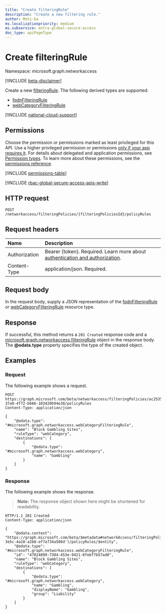 ```yaml
---
title: "Create filteringRule"
description: "Create a new filtering rule."
author: Moti-ba
ms.localizationpriority: medium
ms.subservice: entra-global-secure-access
doc_type: apiPageType
---
```


# Create filteringRule
Namespace: microsoft.graph.networkaccess

[!INCLUDE [beta-disclaimer](../../includes/beta-disclaimer.md)]

Create a new [filteringRule](../resources/networkaccess-filteringrule.md). The following derived types are supported:

- [fqdnFilteringRule](../resources/networkaccess-fqdnfilteringrule.md)
- [webCategoryFilteringRule](../resources/networkaccess-webcategoryfilteringrule.md)

[!INCLUDE [national-cloud-support](../../includes/global-only.md)]

## Permissions
Choose the permission or permissions marked as least privileged for this API. Use a higher privileged permission or permissions [only if your app requires it](/graph/permissions-overview#best-practices-for-using-microsoft-graph-permissions). For details about delegated and application permissions, see [Permission types](/graph/permissions-overview#permission-types). To learn more about these permissions, see the [permissions reference](/graph/permissions-reference).

<!-- { "blockType": "permissions", "name": "networkaccess_filteringrule_post" } -->
[!INCLUDE [permissions-table](../includes/permissions/networkaccess-filteringrule-post-permissions.md)]

[!INCLUDE [rbac-global-secure-access-apis-write](../includes/rbac-for-apis/rbac-global-secure-access-apis-write.md)]

## HTTP request

<!-- {
  "blockType": "ignored"
}
-->
``` http
POST /networkaccess/filteringPolicies/{filteringPoliciesId}/policyRules
```

## Request headers
|Name|Description|
|:---|:---|
|Authorization|Bearer {token}. Required. Learn more about [authentication and authorization](/graph/auth/auth-concepts).|
|Content-Type|application/json. Required.|

## Request body

In the request body, supply a JSON representation of the [fqdnFilteringRule](../resources/networkaccess-fqdnfilteringrule.md) or [webCategoryFilteringRule](../resources/networkaccess-webcategoryfilteringrule.md) resource type.

## Response

If successful, this method returns a `201 Created` response code and a [microsoft.graph.networkaccess.filteringRule](../resources/networkaccess-filteringrule.md) object in the response body. The **@odata.type** property specifies the type of the created object.

## Examples

### Request
The following example shows a request.

<!-- {
  "blockType": "request",
  "name": "create_filteringrule"
}
-->
``` http
POST https://graph.microsoft.com/beta/networkaccess/filteringPolicies/ac253559-37a0-4f72-b666-103420b94e38/policyRules
Content-Type: application/json

{
    "@odata.type": "#microsoft.graph.networkaccess.webCategoryFilteringRule",
    "name": "Block Gambling Sites",
    "ruleType": "webCategory",
    "destinations": [
        {
            "@odata.type": "#microsoft.graph.networkaccess.webCategory",
            "name": "Gambling"
        }
    ]
}
```

### Response
The following example shows the response.
>**Note:** The response object shown here might be shortened for readability.
<!-- {
  "blockType": "response",
  "truncated": true,
  "@odata.type": "microsoft.graph.networkaccess.filteringRule"
}
-->
``` http
HTTP/1.1 201 Created
Content-Type: application/json

{
    "@odata.context": "https://graph.microsoft.com/beta/$metadata#networkAccess/filteringPolicies('49159c8f-3e5c-4a10-a2b8-ef7a734a586d')/policyRules/$entity",
    "@odata.type": "#microsoft.graph.networkaccess.webCategoryFilteringRule",
    "id": "47024899-7304-453e-9421-0febf7b57ad8",
    "name": "Block Gambling Sites",
    "ruleType": "webCategory",
    "destinations": [
        {
            "@odata.type": "#microsoft.graph.networkaccess.webCategory",
            "name": "Gambling",
            "displayName": "Gambling",
            "group": "Liability"
        }
    ]
}
```


